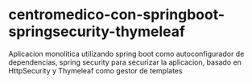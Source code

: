 # centromedico-con-springboot-springsecurity-thymeleaf
Aplicacion monolitica utilizando spring boot como autoconfigurador de dependencias, spring security para securizar la aplicacion, basado en HttpSecurity y Thymeleaf como gestor de templates
